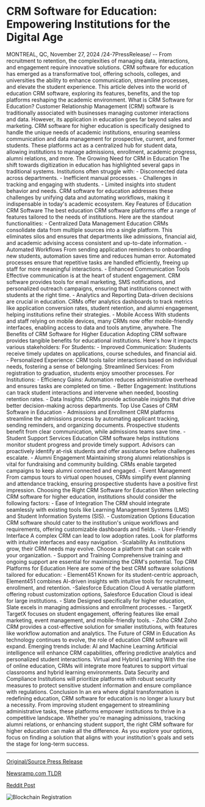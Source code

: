 # CRM Software for Education: Empowering Institutions for the Digital Age

MONTREAL, QC, November 27, 2024 /24-7PressRelease/ -- From recruitment to retention, the complexities of managing data, interactions, and engagement require innovative solutions. CRM software for education has emerged as a transformative tool, offering schools, colleges, and universities the ability to enhance communication, streamline processes, and elevate the student experience.  This article delves into the world of education CRM software, exploring its features, benefits, and the top platforms reshaping the academic environment.  What is CRM Software for Education?  Customer Relationship Management (CRM) software is traditionally associated with businesses managing customer interactions and data. However, its application in education goes far beyond sales and marketing. CRM software for higher education is specifically designed to handle the unique needs of academic institutions, ensuring seamless communication and data management for prospective, current, and former students.  These platforms act as a centralized hub for student data, allowing institutions to manage admissions, enrollment, academic progress, alumni relations, and more.  The Growing Need for CRM in Education  The shift towards digitization in education has highlighted several gaps in traditional systems. Institutions often struggle with:  - Disconnected data across departments.  - Inefficient manual processes.  - Challenges in tracking and engaging with students.  - Limited insights into student behavior and needs.  CRM software for education addresses these challenges by unifying data and automating workflows, making it indispensable in today's academic ecosystem.  Key Features of Education CRM Software  The best education CRM software platforms offer a range of features tailored to the needs of institutions. Here are the standout functionalities:  - Centralized Data Management Education CRMs consolidate data from multiple sources into a single platform. This eliminates silos and ensures that departments like admissions, financial aid, and academic advising access consistent and up-to-date information.  - Automated Workflows From sending application reminders to onboarding new students, automation saves time and reduces human error. Automated processes ensure that repetitive tasks are handled efficiently, freeing up staff for more meaningful interactions.  - Enhanced Communication Tools Effective communication is at the heart of student engagement. CRM software provides tools for email marketing, SMS notifications, and personalized outreach campaigns, ensuring that institutions connect with students at the right time.  - Analytics and Reporting Data-driven decisions are crucial in education. CRMs offer analytics dashboards to track metrics like application conversion rates, student retention, and alumni engagement, helping institutions refine their strategies.  - Mobile Access With students and staff relying on mobile devices, many CRMs now offer mobile-friendly interfaces, enabling access to data and tools anytime, anywhere.  The Benefits of CRM Software for Higher Education  Adopting CRM software provides tangible benefits for educational institutions. Here's how it impacts various stakeholders:  For Students:  - Improved Communication: Students receive timely updates on applications, course schedules, and financial aid.  - Personalized Experience: CRM tools tailor interactions based on individual needs, fostering a sense of belonging.  Streamlined Services: From registration to graduation, students enjoy smoother processes.  For Institutions:  - Efficiency Gains: Automation reduces administrative overhead and ensures tasks are completed on time.  - Better Engagement: Institutions can track student interactions and intervene when needed, boosting retention rates.  - Data Insights: CRMs provide actionable insights that drive better decision-making across departments.  Top Use Cases of CRM Software in Education  - Admissions and Enrollment CRM platforms streamline the admissions process by automating applicant tracking, sending reminders, and organizing documents. Prospective students benefit from clear communication, while admissions teams save time.  - Student Support Services Education CRM software helps institutions monitor student progress and provide timely support. Advisors can proactively identify at-risk students and offer assistance before challenges escalate.  - Alumni Engagement Maintaining strong alumni relationships is vital for fundraising and community building. CRMs enable targeted campaigns to keep alumni connected and engaged.  - Event Management From campus tours to virtual open houses, CRMs simplify event planning and attendance tracking, ensuring prospective students have a positive first impression.  Choosing the Right CRM Software for Education  When selecting CRM software for higher education, institutions should consider the following factors:  - Ease of Integration The CRM should integrate seamlessly with existing tools like Learning Management Systems (LMS) and Student Information Systems (SIS).  - Customization Options Education CRM software should cater to the institution's unique workflows and requirements, offering customizable dashboards and fields.  - User-Friendly Interface A complex CRM can lead to low adoption rates. Look for platforms with intuitive interfaces and easy navigation.  - ​​​​​​​Scalability As institutions grow, their CRM needs may evolve. Choose a platform that can scale with your organization.  - Support and Training Comprehensive training and ongoing support are essential for maximizing the CRM's potential.  Top CRM Platforms for Education  Here are some of the best CRM software solutions tailored for education:  - Element451 Known for its student-centric approach, Element451 combines AI-driven insights with intuitive tools for recruitment, enrollment, and retention.  -Salesforce Education Cloud A versatile platform offering robust customization options, Salesforce Education Cloud is ideal for large institutions.  - Slate Designed specifically for higher education, Slate excels in managing admissions and enrollment processes.  - TargetX TargetX focuses on student engagement, offering features like email marketing, event management, and mobile-friendly tools.  - Zoho CRM Zoho CRM provides a cost-effective solution for smaller institutions, with features like workflow automation and analytics.  The Future of CRM in Education  As technology continues to evolve, the role of education CRM software will expand. Emerging trends include:  AI and Machine Learning  Artificial intelligence will enhance CRM capabilities, offering predictive analytics and personalized student interactions.  Virtual and Hybrid Learning  With the rise of online education, CRMs will integrate more features to support virtual classrooms and hybrid learning environments.  Data Security and Compliance  Institutions will prioritize platforms with robust security measures to protect sensitive student information and ensure compliance with regulations.  Conclusion  In an era where digital transformation is redefining education, CRM software for education is no longer a luxury but a necessity. From improving student engagement to streamlining administrative tasks, these platforms empower institutions to thrive in a competitive landscape.  Whether you're managing admissions, tracking alumni relations, or enhancing student support, the right CRM software for higher education can make all the difference. As you explore your options, focus on finding a solution that aligns with your institution's goals and sets the stage for long-term success. 

---

[Original/Source Press Release](https://www.24-7pressrelease.com/press-release/516638/crm-software-for-education-empowering-institutions-for-the-digital-age)
                    

[Newsramp.com TLDR](https://newsramp.com/curated-news/transformative-crm-software-for-education-enhancing-student-experience/f2e2da092adfd95aa234bcc92faf00dd) 

 



[Reddit Post](https://www.reddit.com/r/technology_press/comments/1h187h2/transformative_crm_software_for_education/) 



![Blockchain Registration](https://cdn.newsramp.app/24-7PressRelease/qrcode/2411/27/takeBGfi.webp)